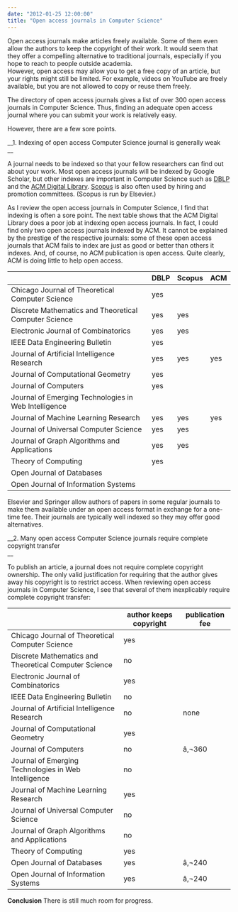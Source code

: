 ```yaml
---
date: "2012-01-25 12:00:00"
title: "Open access journals in Computer Science"
---
```




Open access journals make articles freely available. Some of them even allow the authors to keep the copyright of their work. It would seem that they offer a compelling alternative to traditional journals, especially if you hope to reach to people outside academia.<br/>
However, open access may allow you to get a free copy of an article, but your rights might still be limited. For example, videos on YouTube are freely available, but you are not allowed to copy or reuse them freely.

The directory of open access journals gives a list of over 300 open access journals in Computer Science. Thus, finding an adequate open access journal where you can submit your work is relatively easy.

However, there are a few sore points.

__1. Indexing of open access Computer Science journal is generally weak<br/>
__

A journal needs to be indexed so that your fellow researchers can find out about your work. Most open access journals will be indexed by Google Scholar, but other indexes are important in Computer Science such as [DBLP](http://www.informatik.uni-trier.de/~ley/db/) and the [ACM Digital Library](http://dl.acm.org/). [Scopus](http://www.scopus.com/home.url) is also often used by hiring and promotion committees. (Scopus is run by Elsevier.)

As I review the open access journals in Computer Science, I find that indexing is often a sore point. The next table shows that the ACM Digital Library does a poor job at indexing open access journals. In fact, I could find only two open access journals indexed by ACM. It cannot be explained by the prestige of the respective journals: some of these open access journals that ACM fails to index are just as good or better than others it indexes. And, of course, no ACM publication is open access. Quite clearly, ACM is doing little to help open access.

&nbsp;                   |DBLP                     |Scopus                   |ACM                      |
-------------------------|-------------------------|-------------------------|-------------------------|
Chicago Journal of Theoretical Computer Science  |yes                      |                         |                         |
Discrete Mathematics and Theoretical Computer Science  |yes                      |yes                      |                         |
Electronic Journal of Combinatorics  |yes                      |yes                      |                         |
IEEE Data Engineering Bulletin  |yes                      |                         |                         |
Journal of Artificial Intelligence Research |yes                      |yes                      |yes                      |
Journal of Computational Geometry |yes                      |                         |                         |
Journal of Computers     |yes                      |                         |                         |
Journal of Emerging Technologies in Web Intelligence  |                         |                         |                         |
Journal of Machine Learning Research  |yes                      |yes                      |yes                      |
Journal of Universal Computer Science  |yes                      |yes                      |                         |
Journal of Graph Algorithms and Applications  |yes                      |yes                      |                         |
Theory of Computing      |yes                      |                         |                         |
Open Journal of Databases  |                         |                         |
Open Journal of Information Systems  |                         |                         |


Elsevier and Springer allow authors of papers in some regular journals to make them available under an open access format in exchange for a one-time fee. Their journals are typically well indexed so they may offer good alternatives.

__2. Many open access Computer Science journals require complete copyright transfer<br/>
__

To publish an article, a journal does not require complete copyright ownership. The only valid justification for requiring that the author gives away his copyright is to restrict access. When reviewing open access journals in Computer Science, I see that several of them inexplicably require complete copyright transfer:

&nbsp;                   |author keeps copyright   |publication fee          |
-------------------------|-------------------------|-------------------------|
Chicago Journal of Theoretical Computer Science  |yes                      |                         |
Discrete Mathematics and Theoretical Computer Science  |no                       |                         |
Electronic Journal of Combinatorics  |yes                      |                         |
IEEE Data Engineering Bulletin  |no                       |                         |
Journal of Artificial Intelligence Research |no                       |none                     |
Journal of Computational Geometry |yes                      |                         |
Journal of Computers     |no                       |â‚¬360               |
Journal of Emerging Technologies in Web Intelligence  |no                       |                         |
Journal of Machine Learning Research  |yes                      |                         |
Journal of Universal Computer Science  |no                       |                         |
Journal of Graph Algorithms and Applications  |no                       |                         |                         |
Theory of Computing      |yes                      |                         |                         |
Open Journal of Databases  |yes                      |â‚¬240               |
Open Journal of Information Systems  |yes                      |â‚¬240               |


__Conclusion__ There is still much room for progress.

